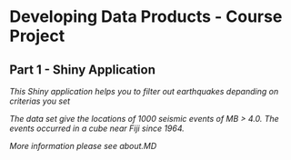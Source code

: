 Developing Data Products - Course Project
==============

Part 1 - Shiny Application
--------------

*This Shiny application helps you to filter out earthquakes depanding on criterias you set*

*The data set give the locations of 1000 seismic events of MB > 4.0. The events occurred in a cube near Fiji since 1964.*

*More information please see about.MD*
